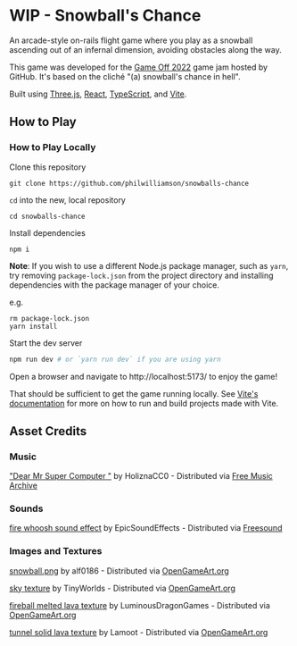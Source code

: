 # WIP - Snowball's Chance

An arcade-style on-rails flight game where you play as a snowball ascending out of an infernal dimension, avoiding obstacles along the way. 

This game was developed for the [Game Off 2022](https://itch.io/jam/game-off-2022) game jam hosted by GitHub. It's based on the cliché "(a) snowball's chance in hell".

Built using [Three.js](https://threejs.org/), [React](https://reactjs.org/), [TypeScript](https://www.typescriptlang.org/), and [Vite](https://vitejs.dev/).

## How to Play

### How to Play Locally

Clone this repository
```shell
git clone https://github.com/philwilliamson/snowballs-chance
```

`cd` into the new, local repository

```shell
cd snowballs-chance
```

Install dependencies

```shell
npm i
```

**Note**: If you wish to use a different Node.js package manager, such as `yarn`, try removing `package-lock.json` from the project directory and installing dependencies with the package manager of your choice.

e.g.

```shell
rm package-lock.json
yarn install
```

Start the dev server

```bash
npm run dev # or `yarn run dev` if you are using yarn
```

Open a browser and navigate to http://localhost:5173/ to enjoy the game!

That should be sufficient to get the game running locally. See [Vite's documentation](https://vitejs.dev/) for more on how to run and build projects made with Vite.

## Asset Credits
### Music
["Dear Mr Super Computer "](https://freemusicarchive.org/music/holiznacc0/power-pop/dear-mr-super-computer/) by HoliznaCC0 - Distributed via [Free Music Archive](https://freemusicarchive.org/home)

### Sounds
[fire whoosh sound effect](https://freesound.org/people/EpicSoundEffects/sounds/475879/) by EpicSoundEffects - Distributed via [Freesound](https://freesound.org/)

### Images and Textures
[snowball.png](https://opengameart.org/content/snowball-pixel-art) by alf0186 - Distributed via [OpenGameArt.org](https://opengameart.org/)

[sky texture](https://opengameart.org/content/skybox-source) by TinyWorlds - Distributed via [OpenGameArt.org](https://opengameart.org/)

[fireball melted lava texture](https://opengameart.org/content/2-seamless-lava-tiles-lava-3png) by LuminousDragonGames - Distributed via [OpenGameArt.org](https://opengameart.org/)

[tunnel solid lava texture](https://opengameart.org/node/8817) by Lamoot - Distributed via [OpenGameArt.org](https://opengameart.org/)
